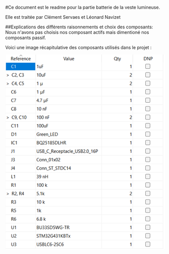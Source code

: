 #Ce document est le readme pour la partie batterie de la veste lumineuse.

Elle est traitée par Clément Servaes et Léonard Navizet

##Explications des différents raisonnements et choix des composants:
Nous n'avons pas choisis nos composant actifs mais dimentioné nos composants passif.

Voici une image récapitulative des composants utilisés dans le projet :

<p align="center">
  <img src="battery/Images/Bill_material.png" alt="Bill of Material" width="600">
</p>



